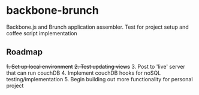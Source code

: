 backbone-brunch
===============

Backbone.js and Brunch application assembler. Test for project setup and coffee script implementation


## Roadmap ##

~~1. Set up local environment~~
~~2. Test updating views~~
3. Post to 'live' server that can run couchDB 
4. Implement couchDB hooks for noSQL testing/implementation
5. Begin building out more functionality for personal project
